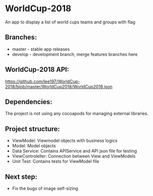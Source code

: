 # WorldCup-2018
An app to display a list of world cups teams and groups with flag

## Branches:

* master - stable app releases
* develop - development branch, merge features branches here

## WorldCup-2018 API:
https://github.com/lee197/WorldCup-2018/blob/master/WorldCup2018/WorldCup2018.json

## Dependencies:

The project is not using any cocoapods for managing external libraries.

## Project structure:

* ViewModel: Viewmodel objects with business logics 
* Model: Model objects
* Data Service: Contains APIService and API json file for testing
* ViewControleller: Connection between View and ViewModels
* Unit Test: Contains tests for ViewModel file

## Next step:

* Fix the bugs of image self-sizing
